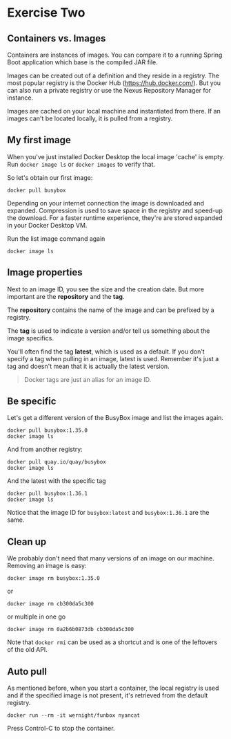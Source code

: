 # Exercise Two

## Containers vs. Images

Containers are instances of images. You can compare it to a running Spring Boot application which base is the compiled JAR file.

Images can be created out of a definition and they reside in a registry. The most popular registry is the Docker Hub (https://hub.docker.com/). But you can also run a private registry or use the Nexus Repository Manager for instance.

Images are cached on your local machine and instantiated from there. If an images can't be located locally, it is pulled from a registry.

## My first image

When you've just installed Docker Desktop the local image 'cache' is empty. Run `docker image ls` or `docker images` to verify that.

So let's obtain our first image:

```shell
docker pull busybox
```

Depending on your internet connection the image is downloaded and expanded. Compression is used to save space in the registry and speed-up the download. For a faster runtime experience, they're are stored expanded in your Docker Desktop VM.

Run the list image command again

```shell
docker image ls
```

## Image properties

Next to an image ID, you see the size and the creation date. But more important are the **repository** and the **tag**.

The **repository** contains the name of the image and can be prefixed by a registry.

The **tag** is used to indicate a version and/or tell us something about the image specifics.

You'll often find the tag **latest**, which is used as a default. If you don't specify a tag when pulling in an image, latest is used. Remember it's just a tag and doesn't mean that it is actually the latest version.

> Docker tags are just an alias for an image ID.

## Be specific

Let's get a different version of the BusyBox image and list the images again.

```shell
docker pull busybox:1.35.0
docker image ls
```

And from another registry:

```shell
docker pull quay.io/quay/busybox
docker image ls
```

And the latest with the specific tag

```shell
docker pull busybox:1.36.1
docker image ls
```

Notice that the image ID for `busybox:latest` and `busybox:1.36.1` are the same.

## Clean up

We probably don't need that many versions of an image on our machine. Removing an image is easy:

```shell
docker image rm busybox:1.35.0
```

or

```shell
docker image rm cb300da5c300
```

or multiple in one go

```shell
docker image rm 0a2b6b0873db cb300da5c300
```

Note that `docker rmi` can be used as a shortcut and is one of the leftovers of the old API.

## Auto pull

As mentioned before, when you start a container, the local registry is used and if the specified image is not present, it's retrieved from the default registry.

```shell
docker run --rm -it wernight/funbox nyancat
```

Press Control-C to stop the container.
